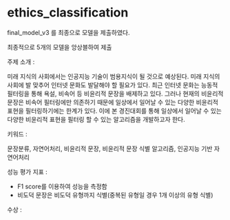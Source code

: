 # ethics_classification
final_model_v3 를 최종으로 모델을 제출하였다.

최종적으로 5개의 모델을 앙상블하여 제출


주제 소개 :

미래 지식의 사회에서는 인공지능 기술이 범용지식이 될 것으로 예상된다. 미래 지식의 사회에 발 맞추어 인터넷 문화도 발달해야 할 필요가 있다. 최근 인터넷 문화는 능동적 필터링을 통해 욕설, 비속어 등 비윤리적 문장을 배제하고 있다. 그러나 현재의 비윤리적 문장은 비속어 필터링에만 의존하기 때문에 일상에서 일어날 수 있는 다양한 비윤리적 표현을 필터링하기에는 한계가 있다. 이에 본 경진대회를 통해 일상에서 일어날 수 있는 다양한 비윤리적 표현을 필터링 할 수 있는 알고리즘을 개발하고자 한다.

키워드 :  

문장분류, 자연어처리, 비윤리적 문장, 비윤리적 문장 식별 알고리즘, 인공지능 기반 자연어처리

성능 평가 지표 :

- F1 score를 이용하여 성능을 측정함
- 비도덕 문장은 비도덕 유형까지 식별(중복된 유형일 경우 1개 이상의 유형 식별)

수상 :
